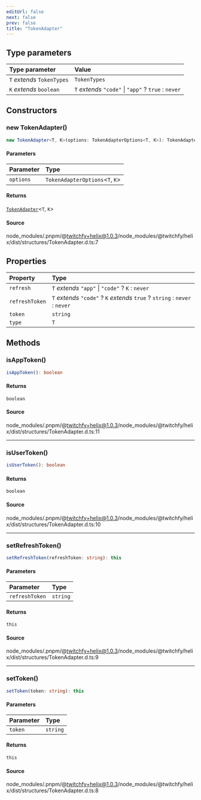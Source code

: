 ```yaml
---
editUrl: false
next: false
prev: false
title: "TokenAdapter"
---
```


## Type parameters

| Type parameter | Value |
| :------ | :------ |
| `T` *extends* `TokenTypes` | `TokenTypes` |
| `K` *extends* `boolean` | `T` *extends* `"code"` \| `"app"` ? `true` : `never` |

## Constructors

### new TokenAdapter()

```ts
new TokenAdapter<T, K>(options: TokenAdapterOptions<T, K>): TokenAdapter<T, K>
```

#### Parameters

| Parameter | Type |
| :------ | :------ |
| `options` | `TokenAdapterOptions`\<`T`, `K`\> |

#### Returns

[`TokenAdapter`](/api/eventsub/classes/tokenadapter/)\<`T`, `K`\>

#### Source

node\_modules/.pnpm/@twitchfy+helix@1.0.3/node\_modules/@twitchfy/helix/dist/structures/TokenAdapter.d.ts:7

## Properties

| Property | Type |
| :------ | :------ |
| `refresh` | `T` *extends* `"app"` \| `"code"` ? `K` : `never` |
| `refreshToken` | `T` *extends* `"code"` ? `K` *extends* `true` ? `string` : `never` : `never` |
| `token` | `string` |
| `type` | `T` |

## Methods

### isAppToken()

```ts
isAppToken(): boolean
```

#### Returns

`boolean`

#### Source

node\_modules/.pnpm/@twitchfy+helix@1.0.3/node\_modules/@twitchfy/helix/dist/structures/TokenAdapter.d.ts:11

***

### isUserToken()

```ts
isUserToken(): boolean
```

#### Returns

`boolean`

#### Source

node\_modules/.pnpm/@twitchfy+helix@1.0.3/node\_modules/@twitchfy/helix/dist/structures/TokenAdapter.d.ts:10

***

### setRefreshToken()

```ts
setRefreshToken(refreshToken: string): this
```

#### Parameters

| Parameter | Type |
| :------ | :------ |
| `refreshToken` | `string` |

#### Returns

`this`

#### Source

node\_modules/.pnpm/@twitchfy+helix@1.0.3/node\_modules/@twitchfy/helix/dist/structures/TokenAdapter.d.ts:9

***

### setToken()

```ts
setToken(token: string): this
```

#### Parameters

| Parameter | Type |
| :------ | :------ |
| `token` | `string` |

#### Returns

`this`

#### Source

node\_modules/.pnpm/@twitchfy+helix@1.0.3/node\_modules/@twitchfy/helix/dist/structures/TokenAdapter.d.ts:8
